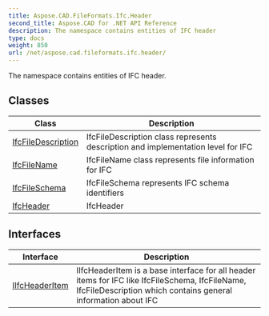 ```yaml
---
title: Aspose.CAD.FileFormats.Ifc.Header
second_title: Aspose.CAD for .NET API Reference
description: The namespace contains entities of IFC header
type: docs
weight: 850
url: /net/aspose.cad.fileformats.ifc.header/
---
```

The namespace contains entities of IFC header.

## Classes

| Class | Description |
| --- | --- |
| [IfcFileDescription](./ifcfiledescription/) | IfcFileDescription class represents description and implementation level for IFC |
| [IfcFileName](./ifcfilename/) | IfcFileName class represents file information for IFC |
| [IfcFileSchema](./ifcfileschema/) | IfcFileSchema represents IFC schema identifiers |
| [IfcHeader](./ifcheader/) | IfcHeader |
## Interfaces

| Interface | Description |
| --- | --- |
| [IIfcHeaderItem](./iifcheaderitem/) | IIfcHeaderItem is a base interface for all header items for IFC like IfcFileSchema, IfcFileName, IfcFileDescription which contains general information about IFC |



